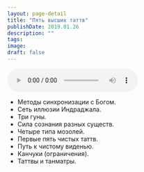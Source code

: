 ```yaml
---
layout: page-detail
title: "Пять высших таттв"
publishDate: 2019.01.26
description: ""
tags:
image:
draft: false
---
```


<audio title="2019.01.26 - Пять высших таттв.mp3" src="https://filer-api.advayta.org/v1.0/public/files/72908" controls=""></audio>

* Методы синхронизации с Богом.
* Сеть иллюзии Индраджала.
* Три гуны.
* Сила сознания разных существ.
* Четыре типа мозолей.
* Первые пять чистых таттв.
* Путь к чистому виденью.
* Канчуки (ограничения).
* Таттвы и танматры.

  
